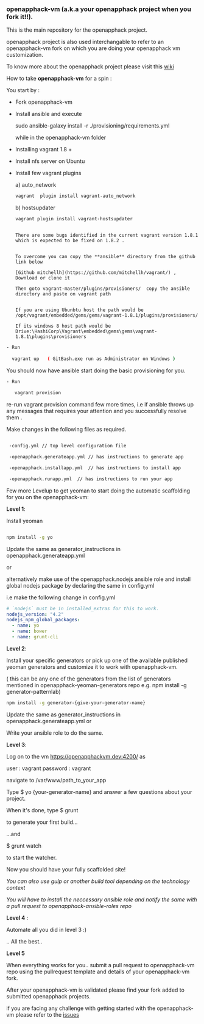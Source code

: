 
### openapphack-vm (a.k.a your openapphack project when you fork it!!).

This is the main repository for the openapphack project. 

openapphack project is also used interchangable to refer to an openapphack-vm fork on which you are doing your openapphack vm customization.

To know more about the openapphack project please visit this [wiki](https://github.com/WiproOpenSourcePractice/openapphack/wiki)



How to take **openapphack-vm** for a spin :

You start by :

- Fork openapphack-vm

- Install ansible and execute 
  
  sudo ansible-galaxy install -r ./provisioning/requirements.yml 

  while in the openapphack-vm folder

- Installing vagrant 1.8 +

- Install nfs server on Ubuntu

- Install few vagrant plugins

  a) auto_network
  
  ```sh
  vagrant  plugin install vagrant-auto_network
  
  ```
  
  b) hostsupdater
  
  ```sh
  vagrant plugin install vagrant-hostsupdater
  
  ```
  
  ```
  
  There are some bugs identified in the current vagrant version 1.8.1 which is expected to be fixed on 1.8.2 .
  
  
  To overcome you can copy the **ansible** directory from the github link below 
  
  [Github mitchellh](https://github.com/mitchellh/vagrant/) , Download or clone it 
  
  Then goto vagrant-master/plugins/provisioners/  copy the ansible directory and paste on vagrant path

  
  If you are using Ubunbtu host the path would be /opt/vagrant/embedded/gems/gems/vagrant-1.8.1/plugins/provisioners/
  
  If its windows 8 host path would be Drive:\HashiCorp\Vagrant\embedded\gems\gems\vagrant-1.8.1\plugins\provisioners
  
  ```
  
```sh
- Run 
 
  vagrant up   ( GitBash.exe run as Administrator on Windows ) 

```

You should now have ansible start doing the basic provisioning for you.

```sh
- Run 
  
   vagrant provision

```

re-run vagrant provision command few more times, i.e  if ansible throws up any messages that requires your attention and you successfully resolve them .


Make changes in the following files as required.

```sh

 -config.yml // top level configuration file

 -openapphack.generateapp.yml // has instructions to generate app

 -openapphack.installapp.yml  // has instructions to install app

 -openapphack.runapp.yml  // has instructions to run your app

```


Few more Levelup to get yeoman to start doing the automatic scaffolding for you on the openapphack-vm:

**Level 1**:

Install yeoman

```sh 

npm install -g yo

```

Update the same as generator_instructions in  openapphack.generateapp.yml 

or  

alternatively make use of the openapphack.nodejs ansible role and install global nodejs package by declaring the same in config.yml 

i.e make the following change in config.yml

```yml
# `nodejs` must be in installed_extras for this to work.
nodejs_version: "4.2"
nodejs_npm_global_packages:
  - name: yo
  - name: bower
  - name: grunt-cli
```


**Level 2**:

Install your specific generators or pick up one of the available published yeoman generators and customize it to work with openapphack-vm.

( this can be any one of the generators from the list of generators mentioned in openapphack-yeoman-generators repo e.g. npm install -g generator-patternlab)

```sh
npm install -g generator-{give-your-generator-name} 

```

Update the same as generator_instructions in  openapphack.generateapp.yml or

Write your ansible role to do the same.

**Level 3**:

Log on to the vm https://openapphackvm.dev:4200/ as

 user : vagrant
 password : vagrant

navigate to /var/www/path_to_your_app

Type $ yo {your-generator-name}
and answer a few questions about your project.

When it's done, type
$ grunt

to generate your first build…

…and

$ grunt watch

to start the watcher.

Now you should have your fully scaffolded site!


*You can also use gulp or another build tool depending on the technology context*

*You will have to install the neccessary ansible role and notify the same with a pull request to openapphack-ansible-roles repo*


**Level 4** :

Automate all you did in level 3 :)

.. All the best..

**Level 5**

When everything works for you.. submit a pull request to openapphack-vm repo using the pullrequest template and details of your openapphack-vm fork.

After your openapphack-vm is validated please find your fork added to submitted openapphack projects.

if you are facing any challenge with getting started with the openapphack-vm please refer to the [issues](https://github.com/WiproOpenSourcePractice/openapphack-vm/issues) 

